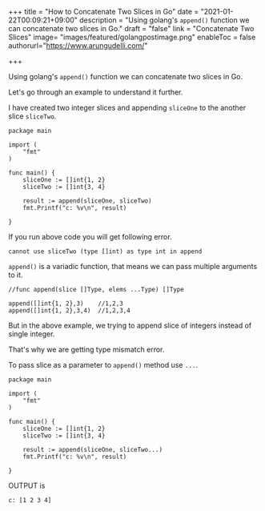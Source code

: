+++
title = "How to Concatenate Two Slices in Go"
date = "2021-01-22T00:09:21+09:00"
description = "Using golang's `append()` function we can concatenate two slices in Go."
draft = "false"
link = "Concatenate Two Slices"
image= "images/featured/golangpostimage.png"
enableToc = false
authorurl="https://www.arungudelli.com/"

+++

Using golang's `append()` function we can concatenate two slices in Go.

Let's go through an example to understand it further.

I have created two integer slices and appending `sliceOne` to the another slice `sliceTwo`.

```
package main

import (
	"fmt"
)

func main() {
	sliceOne := []int{1, 2}
	sliceTwo := []int{3, 4}

	result := append(sliceOne, sliceTwo)
	fmt.Printf("c: %v\n", result)

}
```

If you run above code you will get following error.

```
cannot use sliceTwo (type []int) as type int in append
```

`append()` is a variadic function, that means we can pass multiple arguments to it.


```
//func append(slice []Type, elems ...Type) []Type

append([]int{1, 2},3)    //1,2,3 
append([]int{1, 2},3,4)  //1,2,3,4
```

But in the above example, we trying to append slice of integers instead of single integer. 

That's why we are getting type mismatch error.

To pass slice as a parameter to `append()` method use `...`.

```
package main

import (
	"fmt"
)

func main() {
	sliceOne := []int{1, 2}
	sliceTwo := []int{3, 4}

	result := append(sliceOne, sliceTwo...)
	fmt.Printf("c: %v\n", result)

}
```
OUTPUT is 

```
c: [1 2 3 4]

```

